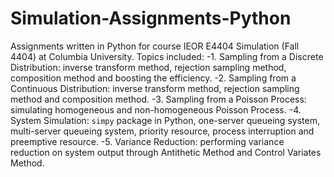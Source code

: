 # Simulation-Assignments-Python
Assignments written in Python for course IEOR E4404 Simulation (Fall 4404) at Columbia University.
Topics included:
-1. Sampling from a Discrete Distribution: inverse transform method, rejection sampling method, composition method and boosting the efficiency.
-2. Sampling from a Continuous Distribution: inverse transform method, rejection sampling method and composition method.
-3. Sampling from a Poisson Process: simulating homogeneous and non-homogeneous Poisson Process.
-4. System Simulation: `simpy` package in Python, one-server queueing system, multi-server queueing system, priority resource, process interruption and preemptive resource.
-5. Variance Reduction: performing variance reduction on system output through Antithetic Method and Control Variates Method.
